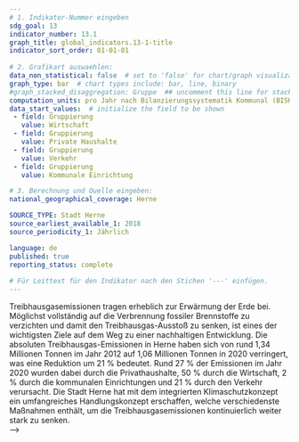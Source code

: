 ```yaml
---
# 1. Indikator-Nummer eingeben 
sdg_goal: 13
indicator_number: 13.1
graph_title: global_indicators.13-1-title
indicator_sort_order: 01-01-01
 
# 2. Grafikart auswaehlen: 
data_non_statistical: false  # set to 'false' for chart/graph visualization 
graph_type: bar  # chart types include: bar, line, binary 
#graph_stacked_disaggregation: Gruppe  ## uncomment this line for stacked bars. eplace 'Geschlecht' with the field of aggregation. 
computation_units: pro Jahr nach Bilanzierungssystematik Kommunal (BISKO) (in 1.000 Tonnen)
data_start_values:  # initialize the field to be shown  
 - field: Gruppierung
   value: Wirtschaft
 - field: Gruppierung
   value: Private Haushalte
 - field: Gruppierung
   value: Verkehr
 - field: Gruppierung
   value: Kommunale Einrichtung

# 3. Berechnung und Quelle eingeben: 
national_geographical_coverage: Herne

SOURCE_TYPE: Stadt Herne
source_earliest_available_1: 2018
source_periodicity_1: Jährlich

language: de   
published: true 
reporting_status: complete
 
# Für Leittext für den Indikator nach den Stichen '---' einfügen. 
---
```

Treibhausgasemissionen tragen erheblich zur Erwärmung der Erde bei. Möglichst vollständig auf die Verbrennung fossiler Brennstoffe zu verzichten und damit den Treibhausgas-Ausstoß zu senken, ist eines der wichtigsten Ziele auf dem Weg zu einer nachhaltigen Entwicklung. Die absoluten Treibhausgas-Emissionen in Herne haben sich von rund 1,34 Millionen Tonnen im Jahr 2012 auf 1,06 Millionen Tonnen in 2020 verringert, was eine Reduktion um 21 % bedeutet. Rund 27 % der Emissionen im Jahr 2020 wurden dabei durch die Privathaushalte, 50 % durch die Wirtschaft, 2 % durch die kommunalen Einrichtungen und 21 % durch den Verkehr verursacht. Die Stadt Herne hat mit dem integrierten Klimaschutzkonzept ein umfangreiches Handlungskonzept erschaffen, welche verschiedenste Maßnahmen enthält, um die Treibhausgasemissionen kontinuierlich weiter stark zu senken. <br>-->

